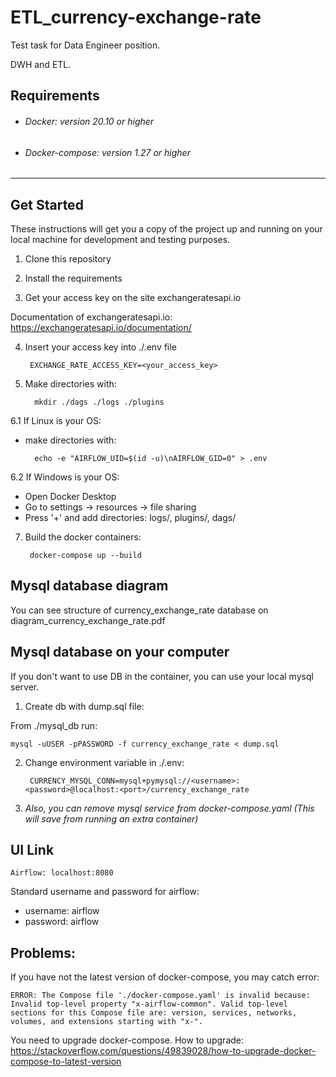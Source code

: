 # ETL_currency-exchange-rate
Test task for Data Engineer position.

DWH and ETL.


## Requirements

* ###### Docker: version 20.10 or higher

* ###### Docker-compose: version 1.27 or higher
___

## Get Started

These instructions will get you a copy of the project up and running on your local machine for development and testing purposes.

1. Clone this repository

   
2. Install the requirements

   
3. Get your access key on the site exchangeratesapi.io

Documentation of exchangeratesapi.io: https://exchangeratesapi.io/documentation/
   
4. Insert your access key into ./.env file

        EXCHANGE_RATE_ACCESS_KEY=<your_access_key>

5. Make directories with:


         mkdir ./dags ./logs ./plugins


6.1 If Linux is your OS:

* make directories with:

        echo -e "AIRFLOW_UID=$(id -u)\nAIRFLOW_GID=0" > .env

6.2 If Windows is your OS:

* Open Docker Desktop
* Go to settings -> resources -> file sharing
* Press '+' and add directories: logs/, plugins/, dags/

7. Build the docker containers:

        docker-compose up --build

## Mysql database diagram

You can see structure of currency_exchange_rate database on diagram_currency_exchange_rate.pdf

## Mysql database on your computer

If you don't want to use DB in the container, you can use your local mysql server.

1. Create db with dump.sql file:

From ./mysql_db run:

    mysql -uUSER -pPASSWORD -f currency_exchange_rate < dump.sql

2. Change environment variable in ./.env:
   
        CURRENCY_MYSQL_CONN=mysql+pymysql://<username>:<password>@localhost:<port>/currency_exchange_rate

3. _Also, you can remove mysql service from docker-compose.yaml_
_(This will save from running an extra container)_

## UI Link

    Airflow: localhost:8080
Standard username and password for airflow:
* username: airflow 
* password: airflow

## Problems:

If you have not the latest version of docker-compose, you may catch error:

    ERROR: The Compose file './docker-compose.yaml' is invalid because:
    Invalid top-level property "x-airflow-common". Valid top-level sections for this Compose file are: version, services, networks, volumes, and extensions starting with "x-".

You need to upgrade docker-compose.
How to upgrade: https://stackoverflow.com/questions/49839028/how-to-upgrade-docker-compose-to-latest-version
